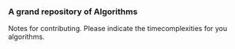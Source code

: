 ### A grand repository of Algorithms

Notes for contributing. Please indicate the timecomplexities for you algorithms.

